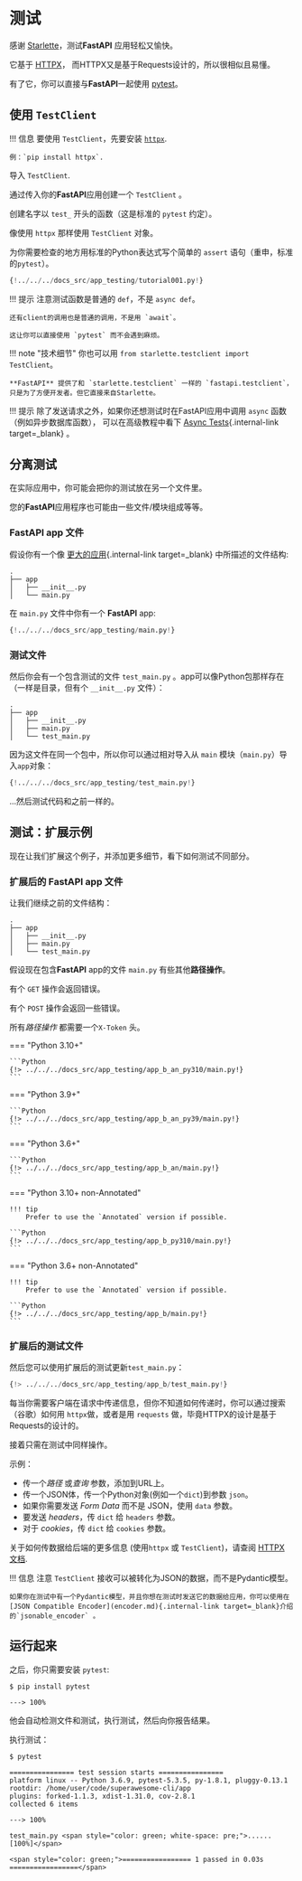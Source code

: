 # 测试

感谢 <a href="https://www.starlette.io/testclient/" class="external-link" target="_blank">Starlette</a>，测试**FastAPI** 应用轻松又愉快。

它基于 <a href="https://www.python-httpx.org" class="external-link" target="_blank">HTTPX</a>， 而HTTPX又是基于Requests设计的，所以很相似且易懂。

有了它，你可以直接与**FastAPI**一起使用 <a href="https://docs.pytest.org/" class="external-link" target="_blank">pytest</a>。

## 使用 `TestClient`

!!! 信息
    要使用 `TestClient`，先要安装 <a href="https://www.python-httpx.org" class="external-link" target="_blank">`httpx`</a>.

    例：`pip install httpx`.

导入 `TestClient`.

通过传入你的**FastAPI**应用创建一个 `TestClient` 。

创建名字以 `test_` 开头的函数（这是标准的 `pytest` 约定）。

像使用 `httpx` 那样使用 `TestClient` 对象。

为你需要检查的地方用标准的Python表达式写个简单的 `assert` 语句（重申，标准的`pytest`）。

```Python hl_lines="2  12  15-18"
{!../../../docs_src/app_testing/tutorial001.py!}
```

!!! 提示
    注意测试函数是普通的 `def`，不是 `async def`。

    还有client的调用也是普通的调用，不是用 `await`。
    
    这让你可以直接使用 `pytest` 而不会遇到麻烦。

!!! note "技术细节"
    你也可以用 `from starlette.testclient import TestClient`。

    **FastAPI** 提供了和 `starlette.testclient` 一样的 `fastapi.testclient`，只是为了方便开发者。但它直接来自Starlette。

!!! 提示
    除了发送请求之外，如果你还想测试时在FastAPI应用中调用 `async` 函数（例如异步数据库函数）， 可以在高级教程中看下 [Async Tests](../advanced/async-tests.md){.internal-link target=_blank} 。

## 分离测试

在实际应用中，你可能会把你的测试放在另一个文件里。

您的**FastAPI**应用程序也可能由一些文件/模块组成等等。

### **FastAPI** app 文件

假设你有一个像 [更大的应用](./bigger-applications.md){.internal-link target=_blank} 中所描述的文件结构:

```
.
├── app
│   ├── __init__.py
│   └── main.py
```

在 `main.py` 文件中你有一个 **FastAPI** app:


```Python
{!../../../docs_src/app_testing/main.py!}
```

### 测试文件

然后你会有一个包含测试的文件 `test_main.py` 。app可以像Python包那样存在（一样是目录，但有个 `__init__.py` 文件）：

``` hl_lines="5"
.
├── app
│   ├── __init__.py
│   ├── main.py
│   └── test_main.py
```

因为这文件在同一个包中，所以你可以通过相对导入从 `main` 模块（`main.py`）导入`app`对象：

```Python hl_lines="3"
{!../../../docs_src/app_testing/test_main.py!}
```

...然后测试代码和之前一样的。

## 测试：扩展示例

现在让我们扩展这个例子，并添加更多细节，看下如何测试不同部分。

### 扩展后的 **FastAPI** app 文件

让我们继续之前的文件结构：

```
.
├── app
│   ├── __init__.py
│   ├── main.py
│   └── test_main.py
```

假设现在包含**FastAPI** app的文件 `main.py`  有些其他**路径操作**。

有个 `GET` 操作会返回错误。

有个 `POST` 操作会返回一些错误。

所有*路径操作* 都需要一个`X-Token` 头。

=== "Python 3.10+"

    ```Python
    {!> ../../../docs_src/app_testing/app_b_an_py310/main.py!}
    ```

=== "Python 3.9+"

    ```Python
    {!> ../../../docs_src/app_testing/app_b_an_py39/main.py!}
    ```

=== "Python 3.6+"

    ```Python
    {!> ../../../docs_src/app_testing/app_b_an/main.py!}
    ```

=== "Python 3.10+ non-Annotated"

    !!! tip
        Prefer to use the `Annotated` version if possible.
    
    ```Python
    {!> ../../../docs_src/app_testing/app_b_py310/main.py!}
    ```

=== "Python 3.6+ non-Annotated"

    !!! tip
        Prefer to use the `Annotated` version if possible.
    
    ```Python
    {!> ../../../docs_src/app_testing/app_b/main.py!}
    ```

### 扩展后的测试文件

然后您可以使用扩展后的测试更新`test_main.py`：

```Python
{!> ../../../docs_src/app_testing/app_b/test_main.py!}
```

每当你需要客户端在请求中传递信息，但你不知道如何传递时，你可以通过搜索（谷歌）如何用 `httpx`做，或者是用 `requests` 做，毕竟HTTPX的设计是基于Requests的设计的。

接着只需在测试中同样操作。

示例：

* 传一个*路径* 或*查询* 参数，添加到URL上。
* 传一个JSON体，传一个Python对象(例如一个`dict`)到参数 `json`。
* 如果你需要发送 *Form Data* 而不是 JSON，使用 `data` 参数。
* 要发送 *headers*，传 `dict` 给 `headers` 参数。
* 对于 *cookies*，传 `dict` 给 `cookies` 参数。

关于如何传数据给后端的更多信息 (使用`httpx` 或 `TestClient`)，请查阅 <a href="https://www.python-httpx.org" class="external-link" target="_blank">HTTPX 文档</a>.

!!! 信息
    注意 `TestClient` 接收可以被转化为JSON的数据，而不是Pydantic模型。

    如果你在测试中有一个Pydantic模型，并且你想在测试时发送它的数据给应用，你可以使用在[JSON Compatible Encoder](encoder.md){.internal-link target=_blank}介绍的`jsonable_encoder` 。

## 运行起来

之后，你只需要安装 `pytest`:

<div class="termy">

```console
$ pip install pytest

---> 100%
```

</div>

他会自动检测文件和测试，执行测试，然后向你报告结果。

执行测试：

<div class="termy">

```console
$ pytest

================ test session starts ================
platform linux -- Python 3.6.9, pytest-5.3.5, py-1.8.1, pluggy-0.13.1
rootdir: /home/user/code/superawesome-cli/app
plugins: forked-1.1.3, xdist-1.31.0, cov-2.8.1
collected 6 items

---> 100%

test_main.py <span style="color: green; white-space: pre;">......                            [100%]</span>

<span style="color: green;">================= 1 passed in 0.03s =================</span>
```

</div>

